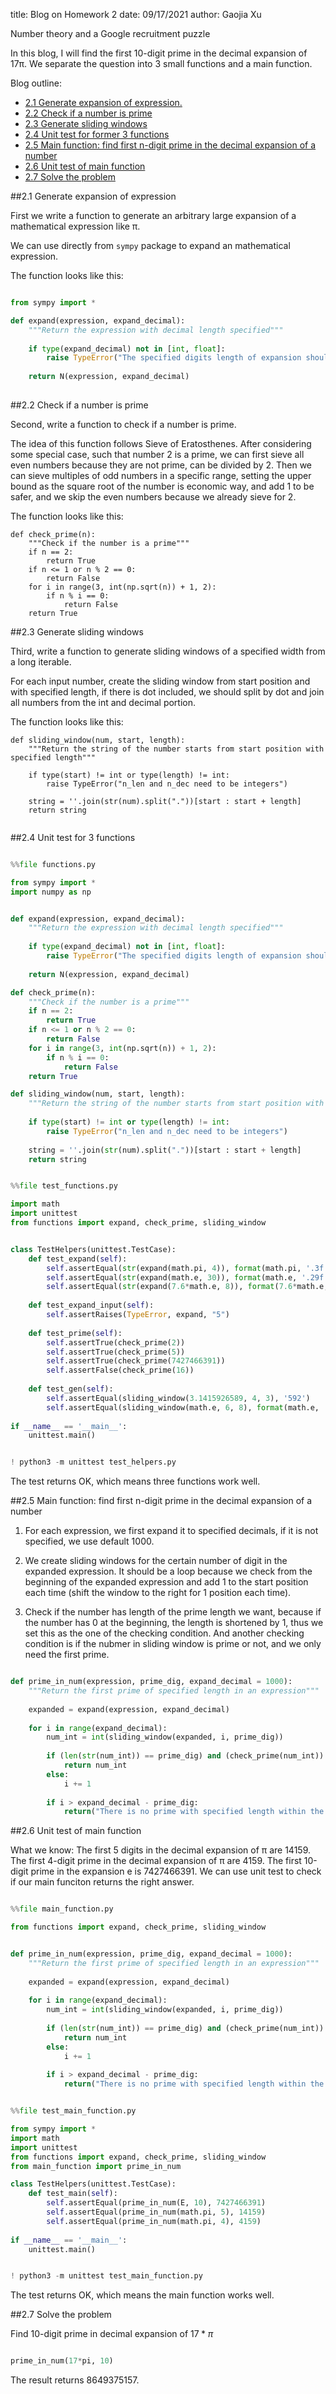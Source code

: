 title: Blog on Homework 2
date: 09/17/2021
author: Gaojia Xu

Number theory and a Google recruitment puzzle

In this blog, I will find the first 10-digit prime in the decimal expansion of 17π. We separate the question into 3 small functions and a main function.

Blog outline:

* [2.1 Generate expansion of expression.](#section1)
* [2.2 Check if a number is prime](#section2)
* [2.3 Generate sliding windows](#section3)
* [2.4 Unit test for former 3 functions](#section4)
* [2.5 Main function: find first n-digit prime in the decimal expansion of a number](#section5)
* [2.6 Unit test of main function](#section6)
* [2.7 Solve the problem](#section7)


##2.1 Generate expansion of expression<a name="section1"></a>

First we write a function to generate an arbitrary large expansion of a mathematical expression like π.

We can use directly from `sympy` package to expand an mathematical expression.

The function looks like this:

```python

from sympy import *

def expand(expression, expand_decimal):
    """Return the expression with decimal length specified"""
    
    if type(expand_decimal) not in [int, float]:
        raise TypeError("The specified digits length of expansion should be a float or an integer")
    
    return N(expression, expand_decimal)
  
```

##2.2 Check if a number is prime<a name="section2"></a>

Second, write a function to check if a number is prime.

The idea of this function follows Sieve of Eratosthenes. After considering some special case, such that number 2 is a prime, we can first sieve all even numbers because they are not prime, can be divided by 2. Then we can sieve multiples of odd numbers in a specific range, setting the upper bound as the square root of the number is economic way, and add 1 to be safer, and we skip the even numbers because we already sieve for 2. 

The function looks like this:

```
def check_prime(n):
    """Check if the number is a prime"""
    if n == 2:
        return True
    if n <= 1 or n % 2 == 0:
        return False
    for i in range(3, int(np.sqrt(n)) + 1, 2):
        if n % i == 0:
            return False
    return True

```

##2.3 Generate sliding windows<a name="section3"></a>

Third, write a function to generate sliding windows of a specified width from a long iterable.

For each input number, create the sliding window from start position and with specified length, if there is dot included, we should split by dot and join all numbers from the int and decimal portion.


The function looks like this:

```
def sliding_window(num, start, length):
    """Return the string of the number starts from start position with specified length"""
    
    if type(start) != int or type(length) != int:
        raise TypeError("n_len and n_dec need to be integers")
    
    string = ''.join(str(num).split("."))[start : start + length]
    return string


```


##2.4 Unit test for 3 functions<a name="section4"></a>

```python

%%file functions.py

from sympy import *
import numpy as np


def expand(expression, expand_decimal):
    """Return the expression with decimal length specified"""
    
    if type(expand_decimal) not in [int, float]:
        raise TypeError("The specified digits length of expansion should be a float or an integer")
    
    return N(expression, expand_decimal)

def check_prime(n):
    """Check if the number is a prime"""
    if n == 2:
        return True
    if n <= 1 or n % 2 == 0:
        return False
    for i in range(3, int(np.sqrt(n)) + 1, 2):
        if n % i == 0:
            return False
    return True

def sliding_window(num, start, length):
    """Return the string of the number starts from start position with specified length"""
    
    if type(start) != int or type(length) != int:
        raise TypeError("n_len and n_dec need to be integers")
    
    string = ''.join(str(num).split("."))[start : start + length]
    return string
```

```python

%%file test_functions.py

import math
import unittest
from functions import expand, check_prime, sliding_window


class TestHelpers(unittest.TestCase):
    def test_expand(self):
        self.assertEqual(str(expand(math.pi, 4)), format(math.pi, '.3f'))
        self.assertEqual(str(expand(math.e, 30)), format(math.e, '.29f'))
        self.assertEqual(str(expand(7.6*math.e, 8)), format(7.6*math.e, '.6f'))
    
    def test_expand_input(self):
        self.assertRaises(TypeError, expand, "5")
    
    def test_prime(self):
        self.assertTrue(check_prime(2))
        self.assertTrue(check_prime(5))
        self.assertTrue(check_prime(7427466391))
        self.assertFalse(check_prime(16))
        
    def test_gen(self):
        self.assertEqual(sliding_window(3.1415926589, 4, 3), '592')
        self.assertEqual(sliding_window(math.e, 6, 8), format(math.e, '.20f')[7:7+8])
    
if __name__ == '__main__':
    unittest.main()

```

```python

! python3 -m unittest test_helpers.py

```

The test returns OK, which means three functions work well.

##2.5 Main function: find first n-digit prime in the decimal expansion of a number<a name="section5"></a>

1. For each expression, we first expand it to specified decimals, if it is not specified, we use default 1000.

2. We create sliding windows for the certain number of digit in the expanded expression. It should be a loop because we check from the beginning of the expanded expression and add 1 to the start position each time (shift the window to the right for 1 position each time).

3. Check if the number has length of the prime length we want, because if the number has 0 at the beginning, the length is shortened by 1, thus we set this as the one of the checking condition. And another checking condition is if the nubmer in sliding window is prime or not, and we only need the first prime.

```python

def prime_in_num(expression, prime_dig, expand_decimal = 1000):
    """Return the first prime of specified length in an expression"""
    
    expanded = expand(expression, expand_decimal)
    
    for i in range(expand_decimal):
        num_int = int(sliding_window(expanded, i, prime_dig))
        
        if (len(str(num_int)) == prime_dig) and (check_prime(num_int)):
            return num_int
        else: 
            i += 1
                
        if i > expand_decimal - prime_dig:
            return("There is no prime with specified length within the decimal expansion of the expression")
```

##2.6 Unit test of main function<a name="section6"></a>

What we know: The first 5 digits in the decimal expansion of π are 14159. The first 4-digit prime in the decimal expansion of π are 4159. The first 10-digit prime in the expansion e is 7427466391. We can use unit test to check if our main funciton returns the right answer.

```python

%%file main_function.py

from functions import expand, check_prime, sliding_window


def prime_in_num(expression, prime_dig, expand_decimal = 1000):
    """Return the first prime of specified length in an expression"""
    
    expanded = expand(expression, expand_decimal)
    
    for i in range(expand_decimal):
        num_int = int(sliding_window(expanded, i, prime_dig))
        
        if (len(str(num_int)) == prime_dig) and (check_prime(num_int)):
            return num_int
        else: 
            i += 1
                
        if i > expand_decimal - prime_dig:
            return("There is no prime with specified length within the decimal expansion of the expression")
```

```python

%%file test_main_function.py

from sympy import *
import math
import unittest
from functions import expand, check_prime, sliding_window
from main_function import prime_in_num

class TestHelpers(unittest.TestCase):
    def test_main(self):
        self.assertEqual(prime_in_num(E, 10), 7427466391)
        self.assertEqual(prime_in_num(math.pi, 5), 14159)
        self.assertEqual(prime_in_num(math.pi, 4), 4159)
    
if __name__ == '__main__':
    unittest.main()
```


```python

! python3 -m unittest test_main_function.py

```

The test returns OK, which means the main function works well.
    
   
##2.7 Solve the problem<a name="section7"></a>

Find 10-digit prime in decimal expansion of $17*\pi$

```python

prime_in_num(17*pi, 10)

```
The result returns 8649375157.

